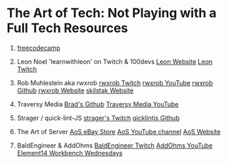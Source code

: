 # The Art of Tech: Not Playing with a Full Tech Resources

1. [freecodecamp](https://www.freecodecamp.org/)

2. Leon Noel 'learnwithleon' on Twitch & 100devs
   [Leon Website](https://leonnoel.com/)
   [Leon Twitch](https://twitch.tv/learnwithleon)

3. Rob Muhlestein aka rwxrob
   [rwxrob Twitch](https://twitch.tv/rwxrob)
   [rwxrob YouTube](https://www.youtube.com/c/rwxrob)
   [rwxrob Github](https://www.github.com/rwxrob)
   [rwxrob Website](https://rwxrob.gg)
   [skilstak Website](https://skilstak.io)

4. Traversy Media
   [Brad's Github](https://github.com/bradtraversy)
   [Traversy Media YouTube](https://www.youtube.com/channel/UC29ju8bIPH5as8OGnQzwJyA)

5. Strager / quick-lint-JS
   [strager's Twitch](https://twitch.tv/strager)
   [qicklintjs Github](https://www.github.com/quick-lint-js)

6. The Art of Server
   [AoS eBay Store](https://www.ebay.com/str/theartofserver)
   [AoS YouTube channel](https://www.youtube.com/channel/UCKHE9DEep52XlmwLbZUKvyw)
   [AoS Website](hhttps://www.artofserver.com/)

7. BaldEngineer & AddOhms
   [BaldEngineer Twitch](https://www.twitch.tv/baldengineer/)
   [AddOhms YouTube](https://www.youtube.com/user/AddOhms)
   [Element14 Workbench Wednesdays](https://community.element14.com/challenges-projects/element14-presents/workbenchwednesdays)
